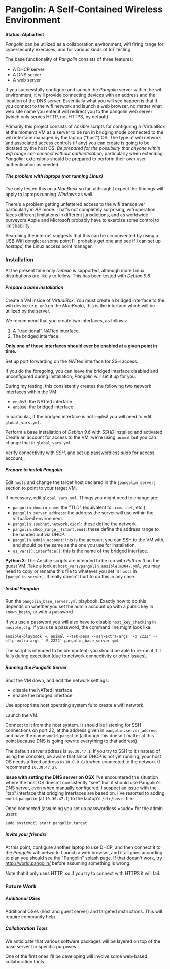# Pangolin: A Self-Contained Wireless Environment

**Status: Alpha test**

_Pangolin_ can be utilized as a collaboration environment, wifi firing range for cybersecurity exercises, and for various kinds of IoT testing.

The base functionality of _Pangolin_ consists of three features:

* A DHCP server
* A DNS server
* A web server

If you successfully configure and launch the _Pangolin_ server within the wifi environment, it will provide connecting devices with an address and the location of the DNS server. Essentially what you will see happen is that if you connect to the wifi network and launch a web browser, no matter what web site name you enter it will redirect you to the pangolin web server (which only serves HTTP, not HTTPS, by default).

Primarily this project consists of _Ansible_ scripts for configuring a (VirtualBox at the moment) VM as a server to be run in bridging mode connected to the wifi interface managed by the laptop ("host") OS. The type of wifi network and associated access controls (if any) you can create is going to be dictated by the host OS. _Be prepared for the possibility that anyone within wifi range can connect without authentication_, particularly when extending _Pangolin_: extensions should be prepared to perform their own user authentication as needed.

##### The problem with laptops (not running Linux)

I've only tested this on a _MacBook_ so far, although I expect the findings will apply to laptops running _Windows_ as well.

There's a problem getting unfettered access to the wifi transceiver particularly in _AP_ mode. That's not completely surprising, wifi operation faces different limitations in different jurisdictions, and as worldwide purveyors Apple and Microsoft probably have to exercize some control to limit liability.

Searching the internet suggests that this can be circumvented by using a USB Wifi dongle; at some point I'll probably get one and see if I can set up _hostapd_, the Linux access point manager.

### Installation

At the present time only _Debian_ is supported, although more Linux distributions are likely to follow. This has been tested with _Debian 9.6_.

##### Prepare a base installation

Create a VM inside of _VirtualBox_. You must create a bridged interface to the wifi device (e.g. `en0` on the _MacBook_), this is the interface which will be utilized by the server.

We recommend that you create two interfaces, as follows:

1. A "traditional" NATted interface.
1. The bridged interface.

**Only one of these interfaces should ever be enabled at a given point in time.**

Set up port forwarding on the NATted interface for SSH access.

If you do the foregoing, you can leave the bridged interface disabled and unconfigured during installation; _Pangolin_ will set it up for you.

During my testing, this consistently creates the following two network interfaces within the VM:

* `enp0s3`: the NATted interface
* `enp0s8`: the bridged interface

In particular, if the bridged interface is not `enp0s8` you will need to edit `global_vars.yml`.

Perform a base installation of _Debian 9.6_ with _SSHD_ installed and activated. Create an account for access to the VM, we're using `animal` but you can change that in `global_vars.yml`.

Verify connectivity with _SSH_, and set up passwordless _sudo_ for access account,.

##### Prepare to install _Pangolin_

Edit `hosts` and change the target host declared in the `[pangolin_server]` section to point to your target VM.

If necessary, edit `global_vars.yml`. Things you might need to change are:

* `pangolin.domain_name`: the "TLD" (equivalent to `.com`, `.net`, etc.)
* `pangolin.server_address`: the address the server will use within the virtualized environment.
* `pangolin.{subnet,network,cidr}`: these define the network.
* `pangolin.dhcp_range__{start,end}`: these define the address range to be handed out via DHCP.
* `pangolin.admin_account`: this is the account you can SSH to the VM with, and should be the same as the one you use for installation.
* `os_vars[].interface[]`: this is the name of the bridged interface.

**Python 3**: The Ansible scripts are intended to be run with _Python 3_ on the guest VM. Take a look at `host_vars/pangolin.ansible.m3047.yml`, you may need to copy or rename this file to whatever you set in `hosts` in `[pangolin_server]`. It really doesn't hurt to do this in any case.

##### Install _Pangolin_

Run the `pangolin_base_server.yml` playbook. Exactly how to do this depends on whether you set the admin account up with a public key in `known_hosts`, or with a password.

If you use a password you will also have to disable `host_key_checking` in `ansible.cfg`. If you use a password, the command line might look like:

```
ansible-playbook -u animal --ask-pass --ssh-extra-args '-p 2222' --sftp-extra-args '-P 2222' pangolin_base_server.yml
```

The script is intended to be idempotent: you should be able to re-run it if it fails during execution (due to network connectivity or other issues).

##### Running the Pangolin Server

Shut the VM down, and edit the network settings:

* disable the NATted interface
* enable the bridged interface

Use appropriate host operating system fu to create a wifi network.

Launch the VM.

Connect to it from the host system. It should be listening for SSH connections on port 22, at the address given in `pangolin.server_address` and have the name `world.pangolin` (although this doesn't matter at this point because DNS is going rewrite everything to that address).

The default server address is `10.30.47.1`. If you try to SSH to it (instead of using the console), be aware that since DHCP is not yet running, your host OS needs a fixed address in `10.0.0.0/8` when connected to the network (I recommend `10.30.47.2`).

**Issue with setting the DNS server on OSX** I've encountered the situation where the host OS doesn't consistently "see" that it should use Pangolin's DNS server, even when manually configured; I suspect an issue with the "tap" interface that bridging interfaces are based on. I've resorted to adding `world.pangolin` (at `10.30.47.1`)  to the laptop's `/etc/hosts` file.

Once connected (assuming you set up passwordless =sudo= for the admin user):

```
sudo systemctl start pangolin.target
```

##### Invite your friends!

At this point, configure another laptop to use DHCP, and then connect it to the _Pangolin_ wifi network. Launch a web browser, and if all goes according to plan you should see the "Pangolin" splash page. If that doesn't work, try http://world.pangolin/ before assuming something is wrong.

Note that it only uses HTTP, so if you try to connect with HTTPS it will fail.

### Future Work

##### Additional OSes

Additional OSes (host and guest server) and targeted instructions. This will require community help.

##### Collaboration Tools

We anticipate that various software packages will be layered on top of the base server for specific purposes.

One of the first ones I'll be developing will involve some web-based collaboration tools.

